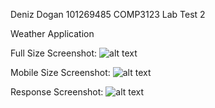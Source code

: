 Deniz Dogan 101269485
COMP3123 Lab Test 2

Weather Application

Full Size Screenshot:
![alt text](https://github.com/vzvvzzv/101269485_comp3123_-labtest2/screenshots/fullsize.png?raw=true)


Mobile Size Screenshot:
![alt text](https://github.com/vzvvzzv/101269485_comp3123_-labtest2/screenshots/scaledmobile.png?raw=true)


Response Screenshot:
![alt text](https://github.com/vzvvzzv/101269485_comp3123_-labtest2/screenshots/response.png?raw=true)

